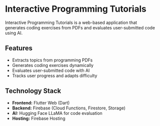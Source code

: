 # Interactive Programming Tutorials

Interactive Programming Tutorials is a web-based application that generates coding exercises from PDFs and evaluates user-submitted code using AI.

## Features
- Extracts topics from programming PDFs
- Generates coding exercises dynamically
- Evaluates user-submitted code with AI
- Tracks user progress and adapts difficulty

## Technology Stack
- **Frontend:** Flutter Web (Dart)
- **Backend:** Firebase (Cloud Functions, Firestore, Storage)
- **AI:** Hugging Face LLaMA for code evaluation
- **Hosting:** Firebase Hosting
